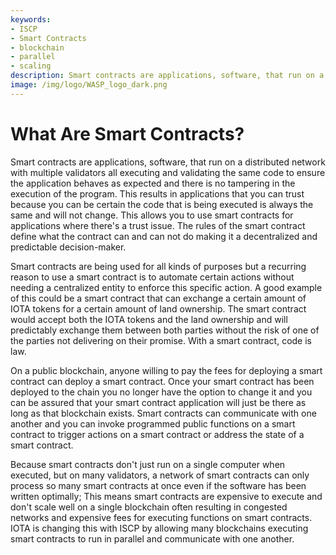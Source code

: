 ```yaml
---
keywords:
- ISCP
- Smart Contracts
- blockchain
- parallel
- scaling
description: Smart contracts are applications, software, that run on a distributed network with multiple validators all executing and validating the same code. 
image: /img/logo/WASP_logo_dark.png
---
```

# What Are Smart Contracts?

Smart contracts are applications, software, that run on a distributed network with multiple validators all executing and validating the same code to ensure the application behaves as expected and there is no tampering in the execution of the program. This results in applications that you can trust because you can be certain the code that is being executed is always the same and will not change. This allows you to use smart contracts for applications where there's a trust issue. The rules of the smart contract define what the contract can and can not do making it a decentralized and predictable decision-maker.

Smart contracts are being used for all kinds of purposes but a recurring reason to use a smart contract is to automate certain actions without needing a centralized entity to enforce this specific action. A good example of this could be a smart contract that can exchange a certain amount of IOTA tokens for a certain amount of land ownership. The smart contract would accept both the IOTA tokens and the land ownership and will predictably exchange them between both parties without the risk of one of the parties not delivering on their promise. With a smart contract, code is law.

On a public blockchain, anyone willing to pay the fees for deploying a smart contract can deploy a smart contract. Once your smart contract has been deployed to the chain you no longer have the option to change it and you can be assured that your smart contract application will just be there as long as that blockchain exists. Smart contracts can communicate with one another and you can invoke programmed public functions on a smart contract to trigger actions on a smart contract or address the state of a smart contract.

Because smart contracts don't just run on a single computer when executed, but on many validators, a network of smart contracts can only process so many smart contracts at once even if the software has been written optimally; This means smart contracts are expensive to execute and don't scale well on a single blockchain often resulting in congested networks and expensive fees for executing functions on smart contracts. IOTA is changing this with ISCP by allowing many blockchains executing smart contracts to run in parallel and communicate with one another. 

